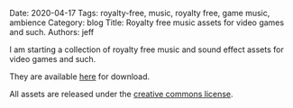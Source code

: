 Date: 2020-04-17
Tags: royalty-free, music, royalty free, game music, ambience
Category: blog
Title: Royalty free music assets for video games and such.
Authors: jeff

I am starting a collection of royalty free music and sound effect assets for video games and such.

They are available [here](/files/free-assets/) for download.

All assets are released under the [creative commons license](https://creativecommons.org/licenses/by/4.0/).
